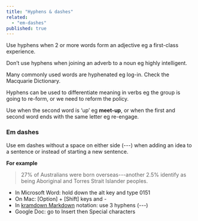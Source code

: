 ```yaml
---
title: "Hyphens & dashes"
related: 
  - "em-dashes"
published: true
---
```


Use hyphens when 2 or more words form an adjective eg a first-class experience.

Don’t use hyphens when joining an adverb to a noun eg highly intelligent.

Many commonly used words are hyphenated eg log-in. Check the Macquarie Dictionary.

Hyphens can be used to differentiate meaning in verbs eg the group is going to re-form, or we need to reform the policy.

Use when the second word is ‘up’ eg **meet-up**, or when the first and second word ends with the same letter eg re-engage.

### Em dashes

Use em dashes without a space on either side (---) when adding an idea to a sentence or instead of starting a new sentence.

**For example**

> 27% of Australians were born overseas---another 2.5% identify as being Aboriginal and Torres Strait Islander peoples.

- In Microsoft Word: hold down the alt key and type 0151
- On Mac: [Option] + [Shift] keys and -
- In [kramdown Markdown](http://kramdown.gettalong.org/) notation: use 3 hyphens (---)
- Google Doc: go to Insert then Special characters
